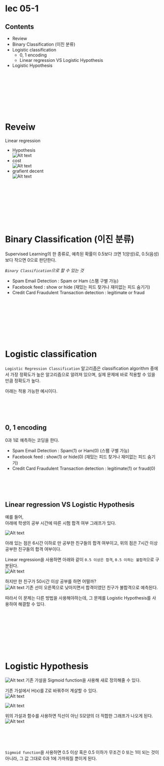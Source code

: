 # lec 05-1

## Contents

- Review
- Binary Classification (이진 분류)
- Logistic classification
  - 0, 1 encoding
  - Linear regression VS Logistic Hypothesis
- Logistic Hypothesis

ㅤ

ㅤ

ㅤ

ㅤ

# Reveiw

Linear regression

- Hypothesis  
  ![Alt text](image.png)
- cost  
  ![Alt text](image-1.png)
- grafient decent  
  ![Alt text](image-3.png)

ㅤ

ㅤ

ㅤ

ㅤ

# Binary Classification (이진 분류)

Supervised Learning의 한 종류로, 예측된 확률이 0.5보다 크면 1(양성)로, 0.5(음성)보다 작으면 0으로 판단한다.

_`Binary Classification`으로 할 수 있는 것_

- Spam Email Detection : Spam or Ham (스팸 구별 가능)
- Facebook feed : show or hide (재밌는 피드 찾거나 재미없는 피드 숨기기)
- Credit Card Fraudulent Transaction detection : legitimate or fraud

ㅤ

ㅤ

ㅤ

ㅤ

# Logistic classification

`Logistic Regression Classification` 알고리즘은 classification algorithm 중에서 가장 정확도가 높은 알고리즘으로 알려져 있으며, 실제 문제에 바로 적용할 수 있을 만큼 정확도가 높다.

아래는 적용 가능한 예시이다.

ㅤ

ㅤ

## 0, 1 encoding

0과 1로 예측하는 코딩을 한다.

- Spam Email Detection : Spam(1) or Ham(0) (스팸 구별 가능)
- Facebook feed : show(1) or hide(0) (재밌는 피드 찾거나 재미없는 피드 숨기기)
- Credit Card Fraudulent Transaction detection : legitimate(1) or fraud(0)

ㅤ

ㅤ

## Linear regression VS Logistic Hypothesis

예를 들어,  
아래에 학생의 공부 시간에 따른 시험 합격 여부 그래프가 있다.

![Alt text](image-4.png)

아래 있는 점은 6시간 이하로 만 공부한 친구들의 합격 여부이고, 위의 점은 7시간 이상 공부한 친구들의 합격 여부이다.

Linear regression을 사용하면 아래와 같이 `0.5 이상은 합격`, `0.5 이하는 불합격`으로 구분된다.  
![Alt text](image-2.png)

하지만 한 친구가 50시간 이상 공부를 하면 어떨까?  
![Alt text](image-5.png)
기존 선이 오른쪽으로 낮아지면서 합격이였던 친구가 불합격으로 예측된다.

따라서 이 문제는 다른 방법을 사용해야하는데, 그 문제를 Logistic Hypothesis를 사용하여 해결할 수 있다.

ㅤ

ㅤ

ㅤ

ㅤ

# Logistic Hypothesis

![Alt text](image.png)
기존 가설을 Sigmoid function을 사용해 새로 정의해줄 수 있다.

기존 가설에서 H(x)를 Z로 바꿔주어 계살할 수 있다.  
![Alt text](image-6.png)

![Alt text](image-7.png)

위의 가설과 함수를 사용하면 직선이 아닌 S모양의 더 적합한 그래프가 나오게 된다.  
![Alt text](image-8.png)

ㅤ

ㅤ

`Sigmoid function`을 사용하면 0.5 이상 혹은 0.5 이하가 무조건 0 또는 1이 되는 것이 아니라, 그 값 그대로 0과 1에 가까워질 뿐이게 된다.

